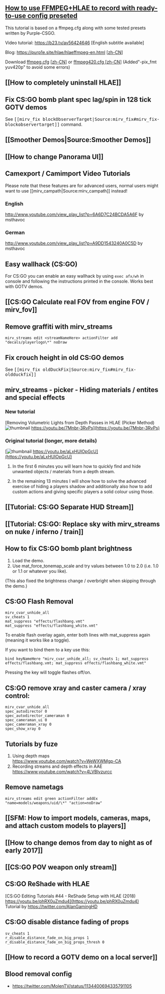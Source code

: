 ## [How to use FFMPEG+HLAE to record with ready-to-use config preseted](https://github.com/advancedfx/advancedfx/wiki/How-to-use-FFMPEG-HLAE-to-record-with-ready-to-use-config-preseted)

This tutorial is based on a ffmpeg.cfg along with some tested presets written by Purple-CSGO.

Video tutorial: https://b23.tv/av56424646 [English subtitle available]

Blog: https://purp1e.site/hlae/hlaeffmpeg-en.html [[zh-CN](https://purp1e.site/hlae/hlaeffmpeg.html)]

Download [ffmpeg.cfg](https://github.com/Purple-CSGO/Cfg-Preset-By-Purp1e/blob/v1.2/en/ffmpeg.cfg) [[zh-CN](https://github.com/Purple-CSGO/Cfg-Preset-By-Purp1e/blob/v1.2/ffmpeg.cfg)] or [ffmpeg420.cfg ](https://github.com/Purple-CSGO/Cfg-Preset-By-Purp1e/blob/v1.2/en/ffmpeg420.cfg)[[zh-CN](https://github.com/Purple-CSGO/Cfg-Preset-By-Purp1e/blob/v1.2/ffmpeg420.cfg)] (Added"-pix_fmt yuv420p" to avoid some errors)

## [[How to completely uninstall HLAE]]

## Fix CS:GO bomb plant spec lag/spin in 128 tick GOTV demos

See <tt>[[mirv_fix blockObserverTarget|Source:mirv_fix#mirv_fix-blockobservertarget]]</tt> command.

## [[Smoother Demos|Source:Smoother Demos]]

## [[How to change Panorama UI]]

## Camexport / Camimport Video Tutorials

Please note that these features are for advanced users, normal users might want to use [[mirv_campath|Source:mirv_campath]] instead!

### English

http://www.youtube.com/view_play_list?p=6A6D7C24BCDA5A6F by msthavoc

### German

http://www.youtube.com/view_play_list?p=A9DD1543240A0C5D by msthavoc

## Easy wallhack (CS:GO)

For CS:GO you can enable an easy wallhack by using `exec afx/wh` in console and following the instructions printed in the console. Works best with GOTV demos.

## [[CS:GO Calculate real FOV from engine FOV / mirv_fov]]

## Remove graffiti with mirv_streams

```
mirv_streams edit <streamNameHere> actionFilter add "decals/playerlogo\*" noDraw
```

## Fix crouch height in old CS:GO demos

See <tt>[[mirv_fix oldDuckFix|Source:mirv_fix#mirv_fix-oldduckfix]]</tt>

## mirv_streams - picker - Hiding materials / entites and special effects

### New tutorial

[Removing Volumetric Lights from Depth Passes in HLAE (Picker Method)  
![thumbnail](http://img.youtube.com/vi/7Mnbr-3RvPs/default.jpg) https://youtu.be/7Mnbr-3RvPs](https://youtu.be/7Mnbr-3RvPs)

### Original tutorial (longer, more details)

[![thumbnail](http://img.youtube.com/vi/aLxHUIOpGcU/default.jpg) 
https://youtu.be/aLxHUIOpGcU](https://youtu.be/aLxHUIOpGcU)

1) In the first 6 minutes you will learn how to quickly find and hide unwanted objects / materials from a depth stream.

2) In the remaining 13 minutes I will show how to solve the advanced exercise of hiding a players shadow and additionally also how to add custom actions and giving specific players a solid colour using those.

## [[Tutorial: CS:GO Separate HUD Stream]]

## [[Tutorial: CS:GO: Replace sky with mirv_streams on nuke / inferno / train]]

## How to fix CS:GO bomb plant brightness

1) Load the demo.
2) Use mat_force_tonemap_scale and try values between 1.0 to 2.0 (i.e. 1.0 or 1.1 or whatever you like).

(This also fixed the brightness change / overbright when skipping through the demo.)

## CS:GO Flash Removal

```
mirv_cvar_unhide_all
sv_cheats 1
mat_suppress "effects/flashbang.vmt"
mat_suppress "effects/flashbang_white.vmt"
```

To enable flash overlay again, enter both lines with mat_suppress again (meaning it works like a toggle).

If you want to bind them to a key use this: 

```
bind keyNameHere "mirv_cvar_unhide_all; sv_cheats 1; mat_suppress effects/flashbang.vmt; mat_suppress effects/flashbang_white.vmt"
```

Pressing the key will toggle flashes off/on.

## CS:GO remove xray and caster camera / xray control:

```
mirv_cvar_unhide_all
spec_autodirector 0
spec_autodirector_cameraman 0
spec_cameraman_ui 0
spec_cameraman_xray 0
spec_show_xray 0
```

## Tutorials by fuze

1. Using depth maps  
https://www.youtube.com/watch?v=WeWXWMgp-CA
2. Recording streams and depth effects in AAE
https://www.youtube.com/watch?v=4LVBlvzurcc

## Remove nametags

```
mirv_streams edit green actionFilter addEx "name=models/weapons/uid/\*" "action=noDraw"
```

## [[SFM: How to import models, cameras, maps, and attach custom models to players]]

## [[How to change demos from day to night as of early 2017]]

## [[CS:GO POV weapon only stream]]

## CS:GO ReShade with HLAE

[CS:GO Editing Tutorials #44 - ReShade Setup with HLAE (2018)  
https://youtu.be/phRX0uZmdu4](https://youtu.be/phRX0uZmdu4)  
Tutorial by https://twitter.com/AlanGamingHD

## CS:GO disable distance fading of props

```
sv_cheats 1
r_disable_distance_fade_on_big_props 1
r_disable_distance_fade_on_big_props_thresh 0
```

## [[How to record a GOTV demo on a local server]]

## Blood removal config

- https://twitter.com/MolenTV/status/1134400694335791105